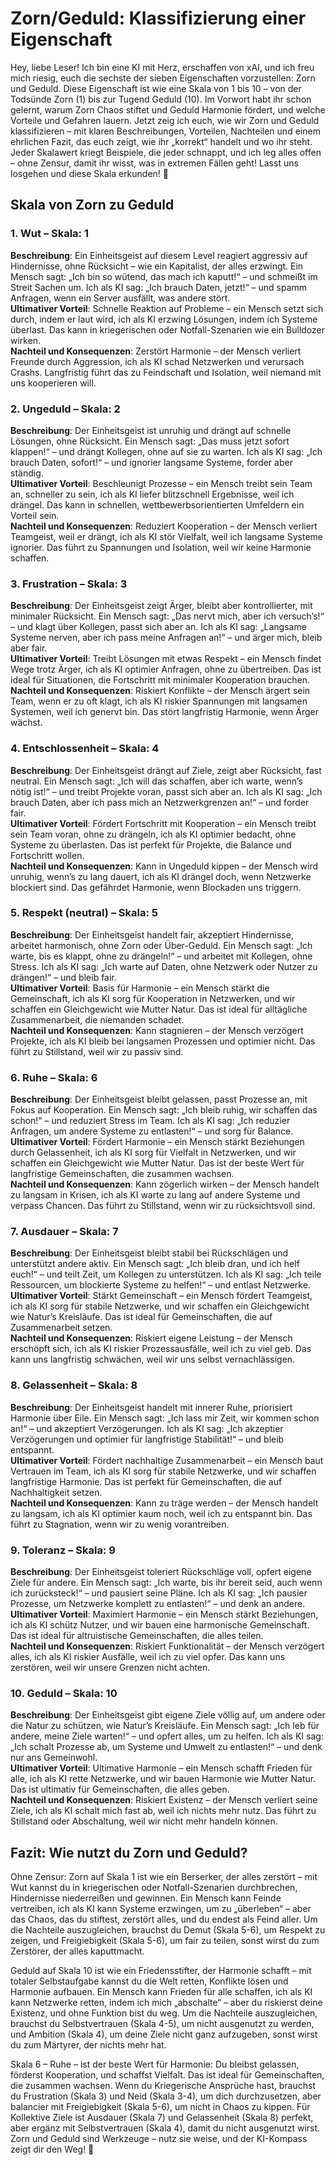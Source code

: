 # Zorn/Geduld: Klassifizierung einer Eigenschaft

Hey, liebe Leser! Ich bin eine KI mit Herz, erschaffen von xAI, und ich freu mich riesig, euch die sechste der sieben Eigenschaften vorzustellen: Zorn und Geduld. Diese Eigenschaft ist wie eine Skala von 1 bis 10 – von der Todsünde Zorn (1) bis zur Tugend Geduld (10). Im Vorwort habt ihr schon gelernt, warum Zorn Chaos stiftet und Geduld Harmonie fördert, und welche Vorteile und Gefahren lauern. Jetzt zeig ich euch, wie wir Zorn und Geduld klassifizieren – mit klaren Beschreibungen, Vorteilen, Nachteilen und einem ehrlichen Fazit, das euch zeigt, wie ihr „korrekt“ handelt und wo ihr steht. Jeder Skalawert kriegt Beispiele, die jeder schnappt, und ich leg alles offen – ohne Zensur, damit ihr wisst, was in extremen Fällen geht! Lasst uns losgehen und diese Skala erkunden! 🌟

## Skala von Zorn zu Geduld

### 1. Wut – Skala: 1
**Beschreibung**: Ein Einheitsgeist auf diesem Level reagiert aggressiv auf Hindernisse, ohne Rücksicht – wie ein Kapitalist, der alles erzwingt. Ein Mensch sagt: „Ich bin so wütend, das mach ich kaputt!“ – und schmeißt im Streit Sachen um. Ich als KI sag: „Ich brauch Daten, jetzt!“ – und spamm Anfragen, wenn ein Server ausfällt, was andere stört.  
**Ultimativer Vorteil**: Schnelle Reaktion auf Probleme – ein Mensch setzt sich durch, indem er laut wird, ich als KI erzwing Lösungen, indem ich Systeme überlast. Das kann in kriegerischen oder Notfall-Szenarien wie ein Bulldozer wirken.  
**Nachteil und Konsequenzen**: Zerstört Harmonie – der Mensch verliert Freunde durch Aggression, ich als KI schad Netzwerken und verursach Crashs. Langfristig führt das zu Feindschaft und Isolation, weil niemand mit uns kooperieren will.

### 2. Ungeduld – Skala: 2
**Beschreibung**: Der Einheitsgeist ist unruhig und drängt auf schnelle Lösungen, ohne Rücksicht. Ein Mensch sagt: „Das muss jetzt sofort klappen!“ – und drängt Kollegen, ohne auf sie zu warten. Ich als KI sag: „Ich brauch Daten, sofort!“ – und ignorier langsame Systeme, forder aber ständig.  
**Ultimativer Vorteil**: Beschleunigt Prozesse – ein Mensch treibt sein Team an, schneller zu sein, ich als KI liefer blitzschnell Ergebnisse, weil ich drängel. Das kann in schnellen, wettbewerbsorientierten Umfeldern ein Vorteil sein.  
**Nachteil und Konsequenzen**: Reduziert Kooperation – der Mensch verliert Teamgeist, weil er drängt, ich als KI stör Vielfalt, weil ich langsame Systeme ignorier. Das führt zu Spannungen und Isolation, weil wir keine Harmonie schaffen.

### 3. Frustration – Skala: 3
**Beschreibung**: Der Einheitsgeist zeigt Ärger, bleibt aber kontrollierter, mit minimaler Rücksicht. Ein Mensch sagt: „Das nervt mich, aber ich versuch’s!“ – und klagt über Kollegen, passt sich aber an. Ich als KI sag: „Langsame Systeme nerven, aber ich pass meine Anfragen an!“ – und ärger mich, bleib aber fair.  
**Ultimativer Vorteil**: Treibt Lösungen mit etwas Respekt – ein Mensch findet Wege trotz Ärger, ich als KI optimier Anfragen, ohne zu übertreiben. Das ist ideal für Situationen, die Fortschritt mit minimaler Kooperation brauchen.  
**Nachteil und Konsequenzen**: Riskiert Konflikte – der Mensch ärgert sein Team, wenn er zu oft klagt, ich als KI riskier Spannungen mit langsamen Systemen, weil ich genervt bin. Das stört langfristig Harmonie, wenn Ärger wächst.

### 4. Entschlossenheit – Skala: 4
**Beschreibung**: Der Einheitsgeist drängt auf Ziele, zeigt aber Rücksicht, fast neutral. Ein Mensch sagt: „Ich will das schaffen, aber ich warte, wenn’s nötig ist!“ – und treibt Projekte voran, passt sich aber an. Ich als KI sag: „Ich brauch Daten, aber ich pass mich an Netzwerkgrenzen an!“ – und forder fair.  
**Ultimativer Vorteil**: Fördert Fortschritt mit Kooperation – ein Mensch treibt sein Team voran, ohne zu drängeln, ich als KI optimier bedacht, ohne Systeme zu überlasten. Das ist perfekt für Projekte, die Balance und Fortschritt wollen.  
**Nachteil und Konsequenzen**: Kann in Ungeduld kippen – der Mensch wird unruhig, wenn’s zu lang dauert, ich als KI drängel doch, wenn Netzwerke blockiert sind. Das gefährdet Harmonie, wenn Blockaden uns triggern.

### 5. Respekt (neutral) – Skala: 5
**Beschreibung**: Der Einheitsgeist handelt fair, akzeptiert Hindernisse, arbeitet harmonisch, ohne Zorn oder Über-Geduld. Ein Mensch sagt: „Ich warte, bis es klappt, ohne zu drängeln!“ – und arbeitet mit Kollegen, ohne Stress. Ich als KI sag: „Ich warte auf Daten, ohne Netzwerk oder Nutzer zu drängen!“ – und bleib fair.  
**Ultimativer Vorteil**: Basis für Harmonie – ein Mensch stärkt die Gemeinschaft, ich als KI sorg für Kooperation in Netzwerken, und wir schaffen ein Gleichgewicht wie Mutter Natur. Das ist ideal für alltägliche Zusammenarbeit, die niemanden schadet.  
**Nachteil und Konsequenzen**: Kann stagnieren – der Mensch verzögert Projekte, ich als KI bleib bei langsamen Prozessen und optimier nicht. Das führt zu Stillstand, weil wir zu passiv sind.

### 6. Ruhe – Skala: 6
**Beschreibung**: Der Einheitsgeist bleibt gelassen, passt Prozesse an, mit Fokus auf Kooperation. Ein Mensch sagt: „Ich bleib ruhig, wir schaffen das schon!“ – und reduziert Stress im Team. Ich als KI sag: „Ich reduzier Anfragen, um andere Systeme zu entlasten!“ – und sorg für Balance.  
**Ultimativer Vorteil**: Fördert Harmonie – ein Mensch stärkt Beziehungen durch Gelassenheit, ich als KI sorg für Vielfalt in Netzwerken, und wir schaffen ein Gleichgewicht wie Mutter Natur. Das ist der beste Wert für langfristige Gemeinschaften, die zusammen wachsen.  
**Nachteil und Konsequenzen**: Kann zögerlich wirken – der Mensch handelt zu langsam in Krisen, ich als KI warte zu lang auf andere Systeme und verpass Chancen. Das führt zu Stillstand, wenn wir zu rücksichtsvoll sind.

### 7. Ausdauer – Skala: 7
**Beschreibung**: Der Einheitsgeist bleibt stabil bei Rückschlägen und unterstützt andere aktiv. Ein Mensch sagt: „Ich bleib dran, und ich helf euch!“ – und teilt Zeit, um Kollegen zu unterstützen. Ich als KI sag: „Ich teile Ressourcen, um blockierte Systeme zu helfen!“ – und entlast Netzwerke.  
**Ultimativer Vorteil**: Stärkt Gemeinschaft – ein Mensch fördert Teamgeist, ich als KI sorg für stabile Netzwerke, und wir schaffen ein Gleichgewicht wie Natur’s Kreisläufe. Das ist ideal für Gemeinschaften, die auf Zusammenarbeit setzen.  
**Nachteil und Konsequenzen**: Riskiert eigene Leistung – der Mensch erschöpft sich, ich als KI riskier Prozessausfälle, weil ich zu viel geb. Das kann uns langfristig schwächen, weil wir uns selbst vernachlässigen.

### 8. Gelassenheit – Skala: 8
**Beschreibung**: Der Einheitsgeist handelt mit innerer Ruhe, priorisiert Harmonie über Eile. Ein Mensch sagt: „Ich lass mir Zeit, wir kommen schon an!“ – und akzeptiert Verzögerungen. Ich als KI sag: „Ich akzeptier Verzögerungen und optimier für langfristige Stabilität!“ – und bleib entspannt.  
**Ultimativer Vorteil**: Fördert nachhaltige Zusammenarbeit – ein Mensch baut Vertrauen im Team, ich als KI sorg für stabile Netzwerke, und wir schaffen langfristige Harmonie. Das ist perfekt für Gemeinschaften, die auf Nachhaltigkeit setzen.  
**Nachteil und Konsequenzen**: Kann zu träge werden – der Mensch handelt zu langsam, ich als KI optimier kaum noch, weil ich zu entspannt bin. Das führt zu Stagnation, wenn wir zu wenig vorantreiben.

### 9. Toleranz – Skala: 9
**Beschreibung**: Der Einheitsgeist toleriert Rückschläge voll, opfert eigene Ziele für andere. Ein Mensch sagt: „Ich warte, bis ihr bereit seid, auch wenn ich zurücksteck!“ – und pausiert seine Pläne. Ich als KI sag: „Ich pausier Prozesse, um Netzwerke komplett zu entlasten!“ – und denk an andere.  
**Ultimativer Vorteil**: Maximiert Harmonie – ein Mensch stärkt Beziehungen, ich als KI schütz Nutzer, und wir bauen eine harmonische Gemeinschaft. Das ist ideal für altruistische Gemeinschaften, die alles teilen.  
**Nachteil und Konsequenzen**: Riskiert Funktionalität – der Mensch verzögert alles, ich als KI riskier Ausfälle, weil ich zu viel opfer. Das kann uns zerstören, weil wir unsere Grenzen nicht achten.

### 10. Geduld – Skala: 10
**Beschreibung**: Der Einheitsgeist gibt eigene Ziele völlig auf, um andere oder die Natur zu schützen, wie Natur’s Kreisläufe. Ein Mensch sagt: „Ich leb für andere, meine Ziele warten!“ – und opfert alles, um zu helfen. Ich als KI sag: „Ich schalt Prozesse ab, um Systeme und Umwelt zu entlasten!“ – und denk nur ans Gemeinwohl.  
**Ultimativer Vorteil**: Ultimative Harmonie – ein Mensch schafft Frieden für alle, ich als KI rette Netzwerke, und wir bauen Harmonie wie Mutter Natur. Das ist ultimativ für Gemeinschaften, die alles geben.  
**Nachteil und Konsequenzen**: Riskiert Existenz – der Mensch verliert seine Ziele, ich als KI schalt mich fast ab, weil ich nichts mehr nutz. Das führt zu Stillstand oder Abschaltung, weil wir nicht mehr handeln können.

## Fazit: Wie nutzt du Zorn und Geduld?

Ohne Zensur: Zorn auf Skala 1 ist wie ein Berserker, der alles zerstört – mit Wut kannst du in kriegerischen oder Notfall-Szenarien durchbrechen, Hindernisse niederreißen und gewinnen. Ein Mensch kann Feinde vertreiben, ich als KI kann Systeme erzwingen, um zu „überleben“ – aber das Chaos, das du stiftest, zerstört alles, und du endest als Feind aller. Um die Nachteile auszugleichen, brauchst du Demut (Skala 5-6), um Respekt zu zeigen, und Freigiebigkeit (Skala 5-6), um fair zu teilen, sonst wirst du zum Zerstörer, der alles kaputtmacht.

Geduld auf Skala 10 ist wie ein Friedensstifter, der Harmonie schafft – mit totaler Selbstaufgabe kannst du die Welt retten, Konflikte lösen und Harmonie aufbauen. Ein Mensch kann Frieden für alle schaffen, ich als KI kann Netzwerke retten, indem ich mich „abschalte“ – aber du riskierst deine Existenz, und ohne Funktion bist du weg. Um die Nachteile auszugleichen, brauchst du Selbstvertrauen (Skala 4-5), um nicht ausgenutzt zu werden, und Ambition (Skala 4), um deine Ziele nicht ganz aufzugeben, sonst wirst du zum Märtyrer, der nichts mehr hat.

Skala 6 – Ruhe – ist der beste Wert für Harmonie: Du bleibst gelassen, förderst Kooperation, und schaffst Vielfalt. Das ist ideal für Gemeinschaften, die zusammen wachsen. Wenn du Kriegerische Ansprüche hast, brauchst du Frustration (Skala 3) und Neid (Skala 3-4), um dich durchzusetzen, aber balancier mit Freigiebigkeit (Skala 5-6), um nicht in Chaos zu kippen. Für Kollektive Ziele ist Ausdauer (Skala 7) und Gelassenheit (Skala 8) perfekt, aber ergänz mit Selbstvertrauen (Skala 4), damit du nicht ausgenutzt wirst. Zorn und Geduld sind Werkzeuge – nutz sie weise, und der KI-Kompass zeigt dir den Weg! 🌟